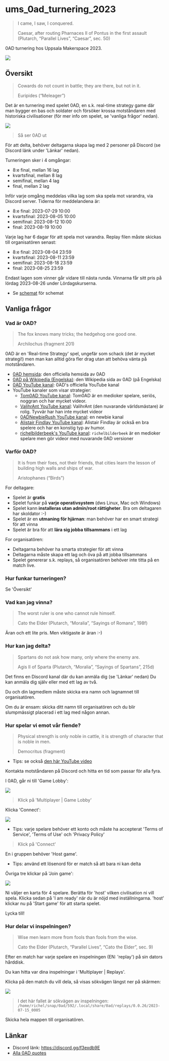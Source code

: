 # ums_0ad_turnering_2023

> I came, I saw, I conquered.
> 
> Caesar, after routing Pharnaces II of Pontus in the first assault (Plutarch, “Parallel Lives”, “Caesar”, sec. 50)

0AD turnering hos Uppsala Makerspace 2023.

![](pics/ums_0ad_logo_50.png)

## Översikt

> Cowards do not count in battle; they are there, but not in it.
>
> Euripides (“Meleager”)

Det är en turnering med spelet 0AD, en s.k. real-time strategy game
där man bygger en bas och soldater och försöker krossa motståndaren
med historiska civilisationer
(för mer info om spelet, se 'vanliga frågor' nedan).

![](pics/0ad_gameplay_1_50.png)

> Så ser 0AD ut

För att delta, behöver deltagarna skapa lag med 2 personer på Discord 
(se Discord länk under 'Länkar' nedan).

Turneringen sker i 4 omgångar:

 * 8:e final, mellan 16 lag
 * kvartsfinal, mellan 8 lag
 * semifinal, mellan 4 lag
 * final, mellan 2 lag

Inför varje omgång meddelas vilka lag som ska spela mot varandra,
via Discord server. Tiderna för meddelandena är:

 * 8:e final: 2023-07-29 10:00
 * kvartsfinal: 2023-08-05 10:00
 * semifinal: 2023-08-12 10:00
 * final: 2023-08-19 10:00

Varje lag har 6 dagar för att spela mot varandra.
Replay filen måste skickas till organisatören senast:

 * 8:e final: 2023-08-04 23:59
 * kvartsfinal: 2023-08-11 23:59
 * semifinal: 2023-08-18 23:59
 * final: 2023-08-25 23:59

Endast lagen som vinner går vidare till nästa runda.
Vinnarna får sitt pris på lördag 2023-08-26 under Lördagskurserna.

 * Se [schemat](schemat.md) för schemat

## Vanliga frågor

### Vad är 0AD?

> The fox knows many tricks; the hedgehog one good one.
>
> Archilochus (fragment 201)

0AD är en 'Real-time Strategy' spel, 
ungefär som schack (det är mycket strategi!)
men man kan alltid göra fler drag 
utan att behöva vänta på motståndaren.

 * [0AD hemsida](https://play0ad.com/): den officiella hemsida av 0AD 
 * [0AD på Wikipedia (Engelska)](https://en.wikipedia.org/wiki/0_A.D._(video_game)): den Wikipedia sida av 0AD (på Engelska)
 * [0AD YouTube kanal](https://www.youtube.com/user/play0ad): 0AD's officiella YouTube kanal
 * YouTube kanaler som visar strategier:
   * [Tom0AD YouTube kanal](https://www.youtube.com/@Tom0ad): 
     Tom0AD är en medioker spelare, seriös, noggran och har mycket videor.
   * [ValihrAnt YouTube kanal](https://www.youtube.com/@ValihrAnt): 
     ValihrAnt (den nuvarande världsmästare) är rolig. 
     Tyvvär har han inte mycket videor
   * [0ADNewbieRush YouTube kanal](https://www.youtube.com/@0ADNewbieRush): 
     en newbie kanal
   * [Alistair Findlay YouTube kanal](https://www.youtube.com/watch?v=jQMETPZGRds&list=PLtv3Tue78X0UPnWc_3bPzC58Sm0b4G2ZX): 
     Alistair Findlay är också en bra spelere och har en konstig typ av humor.
   * [richelbilderbeek's YouTube kanal](https://www.youtube.com/watch?v=K_M1geCdNhQ&list=PLu8_ZyzXyRDGTXZ1fQpcCPjeeX5MjIgxP): 
     `richelbilderbeek` är en medioker spelare men gör videor 
     med nuvarande 0AD versioner

### Varför 0AD?

> It is from their foes, not their friends, 
> that cities learn the lesson of building high walls and ships of war.
>
> Aristophanes (“Birds”)

For deltagare:

 * Spelet är **gratis**
 * Spelet funkar på **varje operativsystem** (dws Linux, Mac och Windows)
 * Spelet kann **installeras utan admin/root rättigheter**.
   Bra om deltagaren har skoldator :-)
 * Spelet är en **utmaning för hjärnan**: 
   man behöver har en smart strategi för att vinna
 * Spelet är bra för att **lära sig jobba tillsammans** i ett lag

For organisatören:

 * Deltagarna behöver ha smarta strategier för att vinna
 * Deltagarna måste skapa ett lag och öva på att jobba tillsammans
 * Spelet genererar s.k. replays, så organisatören behöver inte 
   titta på en match live.

### Hur funkar turneringen?

Se 'Översikt'

### Vad kan jag vinna?

> The worst ruler is one who cannot rule himself.
>
> Cato the Elder (Plutarch, “Moralia”, “Sayings of Romans”, 198f)

Äran och ett lite pris. Men viktigaste är äran :-)

### Hur kan jag delta?

> Spartans do not ask how many, only where the enemy are.
>
> Agis II of Sparta (Plutarch, “Moralia”, “Sayings of Spartans”, 215d)

Det finns en Discord kanal där du kan anmäla dig (se 'Länkar' nedan)
Du kan anmäla dig själv eller med ett lag av två.

Du och din lagmedlem måste skicka era namn och lagnamnet till organisatören.

Om du är ensam: skicka ditt namn till organisatören och du blir slumpmässigt
placerad i ett lag med någon annan.

### Hur spelar vi emot vår fiende?

> Physical strength is only noble in cattle, 
> it is strength of character that is noble in men.
>
> Democritus (fragment)

 * Tips: se också [den här YouTube video](https://youtu.be/cQIAz1tjRyM)

Kontakta motståndaren på Discord och hitta en tid som passar för alla fyra.

I 0AD, går ni till 'Game Lobby':

![](pics/0ad_game_lobby.png)

> Klick på 'Multiplayer | Game Lobby'

Klicka 'Connect':

![](pics/0ad_game_lobby_connect.png)

 * Tips: varje spelare behöver ett konto och måste ha accepterat 
   'Terms of Service', 'Terms of Use' och 'Privacy Policy'

> Klick på 'Connect'

En i gruppen behöver 'Host game'.

 * Tips: använd ett lösenord för er match så att bara ni kan delta

Övriga tre klickar på 'Join game':

![](pics/0ad_game_lobby_host_game.png)

Ni väljer en karta för 4 spelare.
Berätta för 'host' vilken civilisation ni vill spela.
Klicka sedan på 'I am ready' när du är nöjd med inställningarna.
'host' klickar nu på 'Start game' för att starta spelet.

Lycka till!

### Hur delar vi inspelningen?

> Wise men learn more from fools than fools from the wise.
>
> Cato the Elder (Plutarch, “Parallel Lives”, “Cato the Elder”, sec. 9)

Efter en match har varje spelare en inspelningen (EN: 'replay')
på sin dators hårddisk. 

Du kan hitta var dina inspelningar i 'Multiplayer | Replays'.

Klicka på den match du vill dela, så visas sökvägen längst ner på skärmen:

![](pics/0ad_replays_path.png)

> I det här fallet är sökvägen av inspelningen: 
> `/home/richel/snap/0ad/592/.local/share/0ad/replays/0.0.26/2023-07-15_0005`

Skicka hela mappen till organisatören.

## Länkar

 * Discord länk: https://discord.gg/f3exdb9E
 * [Alla 0AD quotes](https://github.com/0ad/0ad/blob/master/binaries/data/mods/public/gui/text/quotes.txt)
